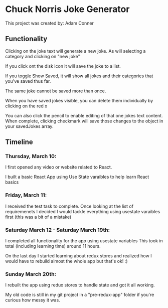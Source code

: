 # Chuck Norris Joke Generator

This project was created by: Adam Conner

## Functionality

Clicking on the joke text will generate a new joke. As will selecting a category and clicking on "new joke"

If you click ont the disk icon it will save the joke to a list.

If you toggle Show Saved, it will show all jokes and their categories that you've saved thus far.

The same joke cannot be saved more than once.

When you have saved jokes visible, you can delete them individually by clicking on the red x

You can also click the pencil to enable editing of that one jokes text content. When complete, clicking checkmark
will save those changes to the object in your savedJokes array.


## Timeline

### Thursday, March 10:

I first opened any video or website related to React.

I built a basic React App using Use State varaibles to help learn React basics

### Friday, March 11:

I received the test task to complete. Once looking at the list of requiremenets I decided I would tackle everything using usestate varaibles first (this was a bit of a mistake)

### Saturday March 12 - Saturday March 19th:

I completed all functionality for the app using usestate variables
This took in total (including learning time) around 11 hours.

On the last day I started learning about redux stores and realized how I would have to rebuild almost the whole app but that's ok! :)

### Sunday March 20th:

I rebuilt the app using redux stores to handle state and got it all working.

My old code is still in my git project in a "pre-redux-app" folder if you're curious how messy it was.


